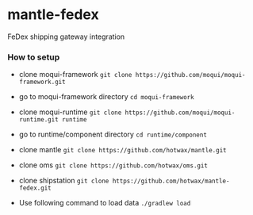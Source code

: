 # mantle-fedex
FeDex shipping gateway integration 

### How to setup

- clone moqui-framework
`git clone https://github.com/moqui/moqui-framework.git`

- go to moqui-framework directory
`cd moqui-framework`

- clone moqui-runtime
`git clone https://github.com/moqui/moqui-runtime.git runtime`

- go to runtime/component directory
`cd runtime/component`

- clone mantle
`git clone https://github.com/hotwax/mantle.git`

- clone oms
`git clone https://github.com/hotwax/oms.git`

- clone shipstation
`git clone https://github.com/hotwax/mantle-fedex.git`

- Use following command to load data
`./gradlew load`
